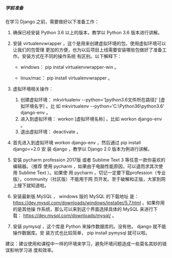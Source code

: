 ##### 学前准备

在学习 Django 之前，需要做好以下准备工作：

1. 确保已经安装 Python 3.6 以上的版本，教学以 Python 3.6 版本进行讲解。

2. 安装 virtualenvwrapper ，这个是用来创建虚拟环境的包，使用虚拟环境可以让我们的包管理 更加的方便，也为以后项目上线需要安装哪些包做好了准备工作。安装方式在不同的操作系统 有区别。以下解释下：

   - windows： pip instal virtualenvwrapper-win 。 

   - linux/mac： pip install virtualenvwrapper 。 

3. 虚拟环境相关操作：
    1. 创建虚拟环境： mkvirtualenv --python='[python3.6文件所在路径]' [虚拟环境名字] 。比 如 mkvirtualenv --python='C:\Python36\python3.6' django-env 。 
    2. 进入到虚拟环境： workon [虚拟环境名称] 。比如 workon django-env 。
    3.  退出虚拟环境： deactivate 。


5. 首先进入到虚拟环境 workon django-env ，然后通过 pip install django==2.0 安 装 django ，教学以 Django 2.0 版本为例进行讲解。
6. 安装 pycharm profession 2017版 或者 Sublime Text 3 等任意一款你喜欢的编辑器。（推荐 使用 pycharm ，如果由于电脑性能原因，可以退而求其次使用 Sublime Text ）。如果使 用 pycharm ，切记一定要下载profession（专业版），community（社区版）不能用于网 页开发。至于破解和正版，大家到网上搜下就知道啦。
7. 安装最新版 MySQL ， windows 版的 MySQL 的下载地址 是： https://dev.mysql.com/downloads/windows/installer/5.7.html 。如果你用的是其他操 作系统，那么可以来到这个界面选择具体的 MySQL 来进行下 载： https://dev.mysql.com/downloads/mysql/ 。
8. 安装 pymysql ，这个库是 Python 来操作数据库的。没有他， django 就不能操作数据库。安 装方式也比较简单， pip install pymysql 就可以啦。

建议：建议使用和课程中一样的环境来学习，避免环境问题造成一些莫名其妙的错误影响学习进 度和效率。